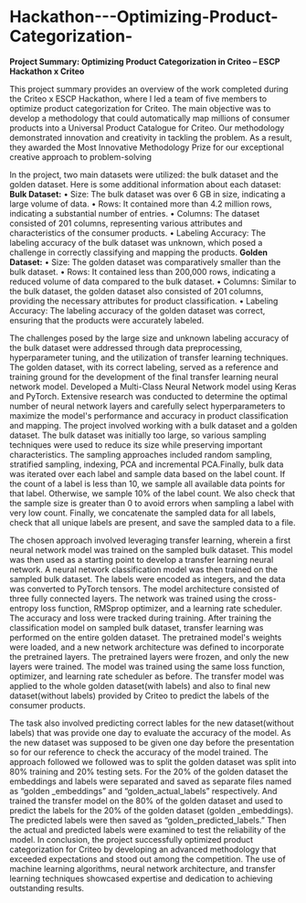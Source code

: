 # Hackathon---Optimizing-Product-Categorization-
**Project Summary: Optimizing Product Categorization in Criteo – ESCP Hackathon x Criteo**

This project summary provides an overview of the work completed during the Criteo x ESCP Hackathon, where I led a team of five members to optimize product categorization for Criteo. The main objective was to develop a methodology that could automatically map millions of consumer products into a Universal Product Catalogue for Criteo.
Our methodology demonstrated innovation and creativity in tackling the problem. As a result, they awarded the Most Innovative Methodology Prize for our exceptional creative approach to problem-solving

In the project, two main datasets were utilized: the bulk dataset and the golden dataset. Here is some additional information about each dataset:
**Bulk Dataset:**
•	Size: The bulk dataset was over 6 GB in size, indicating a large volume of data.
•	Rows: It contained more than 4.2 million rows, indicating a substantial number of entries.
•	Columns: The dataset consisted of 201 columns, representing various attributes and characteristics of the consumer products.
•	Labeling Accuracy: The labeling accuracy of the bulk dataset was unknown, which posed a challenge in correctly classifying and mapping the products.
**Golden Dataset:**
•	Size: The golden dataset was comparatively smaller than the bulk dataset.
•	Rows: It contained less than 200,000 rows, indicating a reduced volume of data compared to the bulk dataset.
•	Columns: Similar to the bulk dataset, the golden dataset also consisted of 201 columns, providing the necessary attributes for product classification.
•	Labeling Accuracy: The labeling accuracy of the golden dataset was correct, ensuring that the products were accurately labeled.

The challenges posed by the large size and unknown labeling accuracy of the bulk dataset were addressed through data preprocessing, hyperparameter tuning, and the utilization of transfer learning techniques. The golden dataset, with its correct labeling, served as a reference and training ground for the development of the final transfer learning neural network model.
Developed a Multi-Class Neural Network model using Keras and PyTorch. Extensive research was conducted to determine the optimal number of neural network layers and carefully select hyperparameters to maximize the model's performance and accuracy in product classification and mapping.
The project involved working with a bulk dataset and a golden dataset. The bulk dataset was initially too large, so various sampling techniques were used to reduce its size while preserving important characteristics. The sampling approaches included random sampling, stratified sampling, indexing, PCA and incremental PCA.Finally, bulk data was iterated over each label and sample data based on the label count. If the count of a label is less than 10, we sample all available data points for that label. Otherwise, we sample 10% of the label count. We also check that the sample size is greater than 0 to avoid errors when sampling a label with very low count. Finally, we concatenate the sampled data for all labels, check that all unique labels are present, and save the sampled data to a file.

The chosen approach involved leveraging transfer learning, wherein a first neural network model was trained on the sampled bulk dataset. This model was then used as a starting point to develop a transfer learning neural network. 
A neural network classification model was then trained on the sampled bulk dataset. The labels were encoded as integers, and the data was converted to PyTorch tensors. The model architecture consisted of three fully connected layers. The network was trained using the cross-entropy loss function, RMSprop optimizer, and a learning rate scheduler. The accuracy and loss were tracked during training.
After training the classification model on sampled bulk dataset, transfer learning was performed on the entire golden dataset. The pretrained model's weights were loaded, and a new network architecture was defined to incorporate the pretrained layers. The pretrained layers were frozen, and only the new layers were trained. The model was trained using the same loss function, optimizer, and learning rate scheduler as before.
The transfer model was applied to the whole golden dataset(with labels) and also to final new dataset(without labels)  provided by Criteo to predict the labels of the consumer products.

The task also involved predicting correct lables for the new dataset(without labels) that was provide one day to evaluate the accuracy of the model.
As the new dataset was supposed to be given one day before the presentation so for our reference to check the accuracy of the model trained. The approach followed we followed was to split the golden dataset was split into 80% training and 20% testing sets. For the 20% of the golden dataset the embeddings and labels were separated and saved as separate files named as “golden _embeddings” and “golden_actual_labels” respectively. And trained the transfer model on the 80% of the golden dataset and used to predict the labels for the 20% of the golden dataset (golden _embeddings). The predicted labels were then saved as “golden_predicted_labels.” Then the actual and predicted labels were examined to test the reliability of the model.
In conclusion, the project successfully optimized product categorization for Criteo by developing an advanced methodology that exceeded expectations and stood out among the competition. The use of machine learning algorithms, neural network architecture, and transfer learning techniques showcased expertise and dedication to achieving outstanding results.


